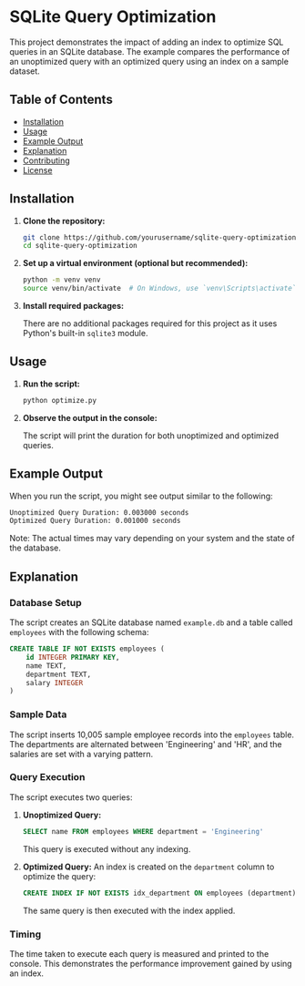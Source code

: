 # SQLite Query Optimization

This project demonstrates the impact of adding an index to optimize SQL queries in an SQLite database. The example compares the performance of an unoptimized query with an optimized query using an index on a sample dataset.

## Table of Contents

- [Installation](#installation)
- [Usage](#usage)
- [Example Output](#example-output)
- [Explanation](#explanation)
- [Contributing](#contributing)
- [License](#license)

## Installation

1. **Clone the repository:**

   ```bash
   git clone https://github.com/yourusername/sqlite-query-optimization.git
   cd sqlite-query-optimization
   ```

2. **Set up a virtual environment (optional but recommended):**

   ```bash
   python -m venv venv
   source venv/bin/activate  # On Windows, use `venv\Scripts\activate`
   ```

3. **Install required packages:**

   There are no additional packages required for this project as it uses Python's built-in `sqlite3` module.

## Usage

1. **Run the script:**

   ```bash
   python optimize.py
   ```

2. **Observe the output in the console:**

   The script will print the duration for both unoptimized and optimized queries.

## Example Output

When you run the script, you might see output similar to the following:

```bash
Unoptimized Query Duration: 0.003000 seconds
Optimized Query Duration: 0.001000 seconds
```

Note: The actual times may vary depending on your system and the state of the database.

## Explanation

### Database Setup

The script creates an SQLite database named `example.db` and a table called `employees` with the following schema:

```sql
CREATE TABLE IF NOT EXISTS employees (
    id INTEGER PRIMARY KEY,
    name TEXT,
    department TEXT,
    salary INTEGER
)
```

### Sample Data

The script inserts 10,005 sample employee records into the `employees` table. The departments are alternated between 'Engineering' and 'HR', and the salaries are set with a varying pattern.

### Query Execution

The script executes two queries:
1. **Unoptimized Query:**
   ```sql
   SELECT name FROM employees WHERE department = 'Engineering'
   ```
   This query is executed without any indexing.

2. **Optimized Query:**
   An index is created on the `department` column to optimize the query:
   ```sql
   CREATE INDEX IF NOT EXISTS idx_department ON employees (department)
   ```
   The same query is then executed with the index applied.

### Timing

The time taken to execute each query is measured and printed to the console. This demonstrates the performance improvement gained by using an index.
